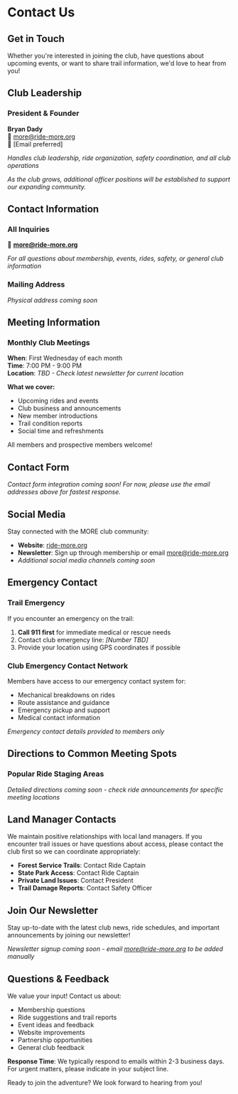 # Contact Us

## Get in Touch

Whether you're interested in joining the club, have questions about upcoming events, or want to share trail information, we'd love to hear from you!

## Club Leadership

### President & Founder
**Bryan Dady**  
📧 more@ride-more.org  
📱 [Email preferred]

*Handles club leadership, ride organization, safety coordination, and all club operations*

*As the club grows, additional officer positions will be established to support our expanding community.*

## Contact Information

### All Inquiries
📧 **more@ride-more.org**

*For all questions about membership, events, rides, safety, or general club information*

### Mailing Address
*Physical address coming soon*

## Meeting Information

### Monthly Club Meetings
**When**: First Wednesday of each month  
**Time**: 7:00 PM - 9:00 PM  
**Location**: *TBD - Check latest newsletter for current location*

**What we cover:**
- Upcoming rides and events
- Club business and announcements  
- New member introductions
- Trail condition reports
- Social time and refreshments

All members and prospective members welcome!

## Contact Form

*Contact form integration coming soon! For now, please use the email addresses above for fastest response.*

## Social Media

Stay connected with the MORE club community:

- **Website**: [ride-more.org](https://ride-more.org)
- **Newsletter**: Sign up through membership or email more@ride-more.org
- *Additional social media channels coming soon*

## Emergency Contact

### Trail Emergency
If you encounter an emergency on the trail:
1. **Call 911 first** for immediate medical or rescue needs
2. Contact club emergency line: *[Number TBD]*
3. Provide your location using GPS coordinates if possible

### Club Emergency Contact Network
Members have access to our emergency contact system for:
- Mechanical breakdowns on rides
- Route assistance and guidance  
- Emergency pickup and support
- Medical contact information

*Emergency contact details provided to members only*

## Directions to Common Meeting Spots

### Popular Ride Staging Areas
*Detailed directions coming soon - check ride announcements for specific meeting locations*

## Land Manager Contacts

We maintain positive relationships with local land managers. If you encounter trail issues or have questions about access, please contact the club first so we can coordinate appropriately:

- **Forest Service Trails**: Contact Ride Captain
- **State Park Access**: Contact Ride Captain  
- **Private Land Issues**: Contact President
- **Trail Damage Reports**: Contact Safety Officer

## Join Our Newsletter

Stay up-to-date with the latest club news, ride schedules, and important announcements by joining our newsletter!

*Newsletter signup coming soon - email more@ride-more.org to be added manually*

## Questions & Feedback

We value your input! Contact us about:
- Membership questions
- Ride suggestions and trail reports
- Event ideas and feedback
- Website improvements
- Partnership opportunities
- General club feedback

**Response Time**: We typically respond to emails within 2-3 business days. For urgent matters, please indicate in your subject line.

Ready to join the adventure? We look forward to hearing from you!